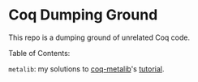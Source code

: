 # Coq Dumping Ground

This repo is a dumping ground of unrelated Coq code.

Table of Contents:

`metalib`: my solutions to [coq-metalib](https://github.com/plclub/metalib)'s [tutorial](https://github.com/plclub/metalib/blob/master/Tutorial/STLC.v).
